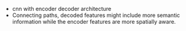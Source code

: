 - cnn with encoder decoder architecture
- Connecting paths, decoded features might include more semantic information while the encoder features are more spatially aware.

